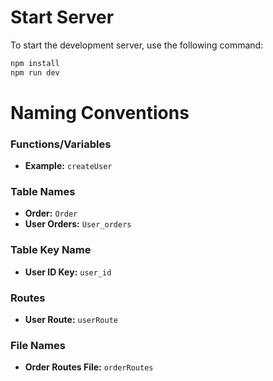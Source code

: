 # Start Server

To start the development server, use the following command:

```bash
npm install
npm run dev
```

# Naming Conventions

### Functions/Variables
- **Example:** `createUser`

### Table Names
- **Order:** `Order`
- **User Orders:** `User_orders`

### Table Key Name
- **User ID Key:** `user_id`

### Routes
- **User Route:** `userRoute`

### File Names
- **Order Routes File:** `orderRoutes`

